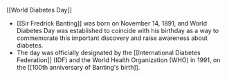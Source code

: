 [[World Diabetes Day]]
 - [[Sir Fredrick Banting]] was born on November 14, 1891, and World Diabetes Day was established to coincide with his birthday as a way to commemorate this important discovery and raise awareness about diabetes. 
 - The day was officially designated by the [[International Diabetes Federation]] (IDF) and the World Health Organization (WHO) in 1991, on the [[100th anniversary of Banting's birth]].
